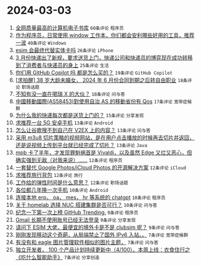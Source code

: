 # 2024-03-03

1. [全网质量最高的计算机电子书库](https://www.v2ex.com/t/1020170) `60条评论` `程序员`
1. [作为程序员，日常使用 window 工作本，你们都会安利哪些好用的工具，推荐一波](https://www.v2ex.com/t/1020166) `40条评论` `Windows`
1. [esim 会最终代替实体卡吗](https://www.v2ex.com/t/1020161) `26条评论` `iPhone`
1. [3 月份快递出了新规，要求送货上门，快递公司和快递员的博弈现在成功转移到了消费者与快递员的身上](https://www.v2ex.com/t/1020176) `25条评论` `生活`
1. [你们用 GitHub Copilot 吗 都是怎么买的？](https://www.v2ex.com/t/1020175) `19条评论` `GitHub Copilot`
1. [[求拍醒] 38 岁大龄未婚女， 2024 年 6 月份合同到期之后转自由职业](https://www.v2ex.com/t/1020211) `18条评论` `职场话题`
1. [不知有没一直在喝瑞 X 的大伙？](https://www.v2ex.com/t/1020199) `18条评论` `问与答`
1. [中國移動國際(AS58453)對使用自治 AS 的移動省份有 Qos](https://www.v2ex.com/t/1020186) `17条评论` `宽带症候群`
1. [为什么我的快递每次都是送货上门的？](https://www.v2ex.com/t/1020200) `15条评论` `分享发现`
1. [求推荐一台 5G 安卓手机](https://www.v2ex.com/t/1020194) `13条评论` `Android`
1. [怎么让谷歌搜不到自己在 V2EX 上的内容？](https://www.v2ex.com/t/1020192) `13条评论` `问与答`
1. [采用 m3u8 切片策略的视频网站，是在用户点击播放的时候再去切片并返回，还是说视频上传到平台就已经完成了切片？](https://www.v2ex.com/t/1020163) `13条评论` `Java`
1. [mpb 卡了半年，才发现罪魁祸首是 Vivaldi，以及虽然 Edge 又烂又恶心，但确实强到无敌（对我来说）……](https://www.v2ex.com/t/1020218) `12条评论` `程序员`
1. [一套替代 Google Photos/iCloud Photos 的开源解决方案](https://www.v2ex.com/t/1020164) `12条评论` `iCloud`
1. [求推荐旅行背包](https://www.v2ex.com/t/1020159) `12条评论` `旅行`
1. [工作给的弹性时间是什么意思？](https://www.v2ex.com/t/1020154) `12条评论` `职场话题`
1. [各位都几年换一次手机](https://www.v2ex.com/t/1020214) `10条评论` `Android`
1. [连接本地 erp， oa， mes， hr 等系统的 chatgpt](https://www.v2ex.com/t/1020190) `10条评论` `程序员`
1. [关于 homelab 选择 NUC 搭建集群是否可行？](https://www.v2ex.com/t/1020168) `10条评论` `问与答`
1. [纪念一下第一次上榜 GitHub Trending.](https://www.v2ex.com/t/1020173) `9条评论` `程序员`
1. [Gmail 长期不使用账号已经无法登录](https://www.v2ex.com/t/1020169) `9条评论` `分享发现`
1. [请问下 ESIM 大佬，最便宜的境外卡是不是 clubsim 呢？](https://www.v2ex.com/t/1020153) `9条评论` `问与答`
1. [刚刚发现移动这个奇葩，从局端禁止了国外 IPv6 入站。。](https://www.v2ex.com/t/1020195) `7条评论` `宽带症候群`
1. [有没有和 eagle 图片管理软件相似的图片主题，](https://www.v2ex.com/t/1020181) `7条评论` `问与答`
1. [独立开发者， 100 个产品计划持续更新中（4/100）。本周上线：衣食住行之《吃什么智能助手》](https://www.v2ex.com/t/1020178) `7条评论` `分享创造`
